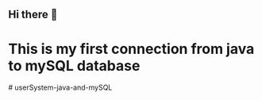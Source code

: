 ## Hi there 👋
<h1> This is my first connection from java to mySQL database </h1>
# userSystem-java-and-mySQL
